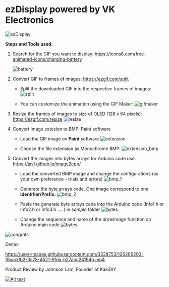 # ezDisplay powered by VK Electronics

![ezDisplay](/images/ezDisplay.png)

**Steps and Tools used:**
1. Search for the GIF you want to display: https://icons8.com/free-animated-icons/charging-battery
   
   ![battery](https://github.com/VincentK16/ezDisplay/blob/main/images/battery.gif)
2. Convert GIF to frames of images: https://ezgif.com/split
   
   * Split the downloaded GIF into the respective frames of images:
   ![split](images/split-images.png)
   
   * You can customize the animation using the GIF Maker:
   ![gifmaker](images/gif-maker.png)
   
3. Resize the frames of images to size of OLED (128 x 64 pixels): https://ezgif.com/resize
   ![resize](images/resize.png)

4. Convert image extesion to BMP: Paint software
   * Load the GIF image on **Paint** software 
   ![extension](images/paint_gif.png)
   
   * Choose the file extension as Monochrome BMP:
     ![extension_bmp](images/paint_bmp.png)

5. Convert the images into bytes arrays for Arduino code use: https://javl.github.io/image2cpp/ 
   * Load the converted BMP image and change the configurations (as your own preference - trials and errors)
     ![bmp_1](images/image2cpp_1.png)
     
   * Generate the byte arrays code. One image correspond to one **Identifier/Prefix:**
     ![bmp_2](images/image2cpp_2.png)
     
   * Paste the generate byte arrays code into the Arduino code (Info1.h or Info2.h or Info3.h .....) in *sample* folder
     ![bytes](images/info1.png)
     
   * Change the sequence and name of the *drawImage* function on Arduino main code
     ![bytes](images/arduino.png)
     
![congrats](images/congrats.png)

*Demo*:

https://user-images.githubusercontent.com/3338753/126266203-f6aac0b2-3e78-4521-9fda-b27abc24194b.mp4

Product Review by Johnson Lam, Founder of KakiDIY

[![Alt text](https://img.youtube.com/vi/zmygiUdSmgM/0.jpg)](https://www.youtube.com/watch?v=zmygiUdSmgM)


